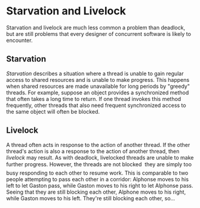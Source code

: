 
# Starvation and Livelock

Starvation and livelock are much less common a problem than deadlock, but are still problems that every designer of concurrent software is likely to encounter.

## Starvation

*Starvation* describes a situation where a thread is unable to gain regular access to shared resources and is unable to make progress. This happens when shared resources are made unavailable for long periods by "greedy" threads. For example, suppose an object provides a synchronized method that often takes a long time to return. If one thread invokes this method frequently, other threads that also need frequent synchronized access to the same object will often be blocked.

## Livelock

A thread often acts in response to the action of another thread. If the other thread's action is also a response to the action of another thread, then *livelock* may result. As with deadlock, livelocked threads are unable to make further progress. However, the threads are not blocked &#151; they are simply too busy responding to each other to resume work. This is comparable to two people attempting to pass each other in a corridor: Alphonse moves to his left to let Gaston pass, while Gaston moves to his right to let Alphonse pass. Seeing that they are still blocking each other, Alphone moves to his right, while Gaston moves to his left. They're still blocking each other, so...
